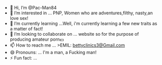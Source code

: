 - 👋 Hi, I’m @Pac-Man84
- 👀 I’m interested in ... PNP, Women who are adventures,filthy, nasty,an love sex!
- 🌱 I’m currently learning ...Well, i'm currently learning a few new traits as a matter of fact!
- 💞️ I’m looking to collaborate on ... website so for the purpose of producing amateur porn💵
- 📫 How to reach me ...  >EMIL: bettyclinics3@Gmail.com
- 😄 Pronouns: ... I'm a man, a Fucking man!
- ⚡ Fun fact: ...

<!---
Pac-Man84/Pac-Man84 is a ✨ special ✨ repository because its `README.md` (this file) appears on your GitHub profile.
You can click the Preview link to take a look at your changes.
--->
